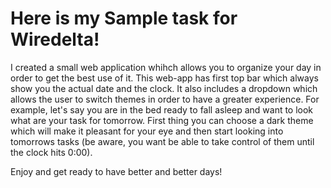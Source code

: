 <h1>Here is my Sample task for Wiredelta!</h1>

I created a small web application whihch allows you to organize your day in order to get the best use of it. This web-app has first top bar which always show you the actual date and the clock. It also includes a dropdown which allows the user to switch themes in order to have a greater experience. For example, let's say you are in the bed ready to fall asleep and want to look what are your task for tomorrow. First thing you can choose a dark theme which will make it pleasant for your eye and then start looking into tomorrows tasks (be aware, you want be able to take control of them until the clock hits 0:00).

Enjoy and get ready to have better and better days!
